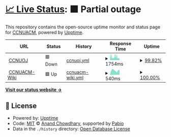# [📈 Live Status](https://wiki.ccnuacm.com/ccnuoj_status.github.io/): <!--live status--> **🟧 Partial outage**

This repository contains the open-source uptime monitor and status page for [CCNUACM](https://github.com/CCNU-ACM-Official), powered by [Upptime](https://github.com/upptime/upptime).

<!--start: status pages-->
<!-- This summary is generated by Upptime (https://github.com/upptime/upptime) -->
<!-- Do not edit this manually, your changes will be overwritten -->
<!-- prettier-ignore -->
| URL | Status | History | Response Time | Uptime |
| --- | ------ | ------- | ------------- | ------ |
| <img alt="" src="https://icons.duckduckgo.com/ip3/ac.ccnuacm.com.ico" height="13"> [CCNUOJ](https://ac.ccnuacm.com/) | 🟥 Down | [ccnuoj.yml](https://github.com/CCNU-ACM-Official/ccnuoj_status.github.io/commits/HEAD/history/ccnuoj.yml) | <details><summary><img alt="Response time graph" src="./graphs/ccnuoj/response-time-week.png" height="20"> 1754ms</summary><br><a href="https://CCNU-ACM-Official.github.io/ccnuoj_status.github.io/history/ccnuoj"><img alt="Response time 2088" src="https://img.shields.io/endpoint?url=https%3A%2F%2Fraw.githubusercontent.com%2FCCNU-ACM-Official%2Fccnuoj_status.github.io%2FHEAD%2Fapi%2Fccnuoj%2Fresponse-time.json"></a><br><a href="https://CCNU-ACM-Official.github.io/ccnuoj_status.github.io/history/ccnuoj"><img alt="24-hour response time 1568" src="https://img.shields.io/endpoint?url=https%3A%2F%2Fraw.githubusercontent.com%2FCCNU-ACM-Official%2Fccnuoj_status.github.io%2FHEAD%2Fapi%2Fccnuoj%2Fresponse-time-day.json"></a><br><a href="https://CCNU-ACM-Official.github.io/ccnuoj_status.github.io/history/ccnuoj"><img alt="7-day response time 1754" src="https://img.shields.io/endpoint?url=https%3A%2F%2Fraw.githubusercontent.com%2FCCNU-ACM-Official%2Fccnuoj_status.github.io%2FHEAD%2Fapi%2Fccnuoj%2Fresponse-time-week.json"></a><br><a href="https://CCNU-ACM-Official.github.io/ccnuoj_status.github.io/history/ccnuoj"><img alt="30-day response time 2291" src="https://img.shields.io/endpoint?url=https%3A%2F%2Fraw.githubusercontent.com%2FCCNU-ACM-Official%2Fccnuoj_status.github.io%2FHEAD%2Fapi%2Fccnuoj%2Fresponse-time-month.json"></a><br><a href="https://CCNU-ACM-Official.github.io/ccnuoj_status.github.io/history/ccnuoj"><img alt="1-year response time 2088" src="https://img.shields.io/endpoint?url=https%3A%2F%2Fraw.githubusercontent.com%2FCCNU-ACM-Official%2Fccnuoj_status.github.io%2FHEAD%2Fapi%2Fccnuoj%2Fresponse-time-year.json"></a></details> | <details><summary><a href="https://CCNU-ACM-Official.github.io/ccnuoj_status.github.io/history/ccnuoj">99.82%</a></summary><a href="https://CCNU-ACM-Official.github.io/ccnuoj_status.github.io/history/ccnuoj"><img alt="All-time uptime 95.67%" src="https://img.shields.io/endpoint?url=https%3A%2F%2Fraw.githubusercontent.com%2FCCNU-ACM-Official%2Fccnuoj_status.github.io%2FHEAD%2Fapi%2Fccnuoj%2Fuptime.json"></a><br><a href="https://CCNU-ACM-Official.github.io/ccnuoj_status.github.io/history/ccnuoj"><img alt="24-hour uptime 99.99%" src="https://img.shields.io/endpoint?url=https%3A%2F%2Fraw.githubusercontent.com%2FCCNU-ACM-Official%2Fccnuoj_status.github.io%2FHEAD%2Fapi%2Fccnuoj%2Fuptime-day.json"></a><br><a href="https://CCNU-ACM-Official.github.io/ccnuoj_status.github.io/history/ccnuoj"><img alt="7-day uptime 99.82%" src="https://img.shields.io/endpoint?url=https%3A%2F%2Fraw.githubusercontent.com%2FCCNU-ACM-Official%2Fccnuoj_status.github.io%2FHEAD%2Fapi%2Fccnuoj%2Fuptime-week.json"></a><br><a href="https://CCNU-ACM-Official.github.io/ccnuoj_status.github.io/history/ccnuoj"><img alt="30-day uptime 89.47%" src="https://img.shields.io/endpoint?url=https%3A%2F%2Fraw.githubusercontent.com%2FCCNU-ACM-Official%2Fccnuoj_status.github.io%2FHEAD%2Fapi%2Fccnuoj%2Fuptime-month.json"></a><br><a href="https://CCNU-ACM-Official.github.io/ccnuoj_status.github.io/history/ccnuoj"><img alt="1-year uptime 95.67%" src="https://img.shields.io/endpoint?url=https%3A%2F%2Fraw.githubusercontent.com%2FCCNU-ACM-Official%2Fccnuoj_status.github.io%2FHEAD%2Fapi%2Fccnuoj%2Fuptime-year.json"></a></details>
| <img alt="" src="https://icons.duckduckgo.com/ip3/wiki.ccnuacm.com.ico" height="13"> [CCNUACM-Wiki](https://wiki.ccnuacm.com/) | 🟩 Up | [ccnuacm-wiki.yml](https://github.com/CCNU-ACM-Official/ccnuoj_status.github.io/commits/HEAD/history/ccnuacm-wiki.yml) | <details><summary><img alt="Response time graph" src="./graphs/ccnuacm-wiki/response-time-week.png" height="20"> 540ms</summary><br><a href="https://CCNU-ACM-Official.github.io/ccnuoj_status.github.io/history/ccnuacm-wiki"><img alt="Response time 504" src="https://img.shields.io/endpoint?url=https%3A%2F%2Fraw.githubusercontent.com%2FCCNU-ACM-Official%2Fccnuoj_status.github.io%2FHEAD%2Fapi%2Fccnuacm-wiki%2Fresponse-time.json"></a><br><a href="https://CCNU-ACM-Official.github.io/ccnuoj_status.github.io/history/ccnuacm-wiki"><img alt="24-hour response time 625" src="https://img.shields.io/endpoint?url=https%3A%2F%2Fraw.githubusercontent.com%2FCCNU-ACM-Official%2Fccnuoj_status.github.io%2FHEAD%2Fapi%2Fccnuacm-wiki%2Fresponse-time-day.json"></a><br><a href="https://CCNU-ACM-Official.github.io/ccnuoj_status.github.io/history/ccnuacm-wiki"><img alt="7-day response time 540" src="https://img.shields.io/endpoint?url=https%3A%2F%2Fraw.githubusercontent.com%2FCCNU-ACM-Official%2Fccnuoj_status.github.io%2FHEAD%2Fapi%2Fccnuacm-wiki%2Fresponse-time-week.json"></a><br><a href="https://CCNU-ACM-Official.github.io/ccnuoj_status.github.io/history/ccnuacm-wiki"><img alt="30-day response time 549" src="https://img.shields.io/endpoint?url=https%3A%2F%2Fraw.githubusercontent.com%2FCCNU-ACM-Official%2Fccnuoj_status.github.io%2FHEAD%2Fapi%2Fccnuacm-wiki%2Fresponse-time-month.json"></a><br><a href="https://CCNU-ACM-Official.github.io/ccnuoj_status.github.io/history/ccnuacm-wiki"><img alt="1-year response time 504" src="https://img.shields.io/endpoint?url=https%3A%2F%2Fraw.githubusercontent.com%2FCCNU-ACM-Official%2Fccnuoj_status.github.io%2FHEAD%2Fapi%2Fccnuacm-wiki%2Fresponse-time-year.json"></a></details> | <details><summary><a href="https://CCNU-ACM-Official.github.io/ccnuoj_status.github.io/history/ccnuacm-wiki">100.00%</a></summary><a href="https://CCNU-ACM-Official.github.io/ccnuoj_status.github.io/history/ccnuacm-wiki"><img alt="All-time uptime 99.99%" src="https://img.shields.io/endpoint?url=https%3A%2F%2Fraw.githubusercontent.com%2FCCNU-ACM-Official%2Fccnuoj_status.github.io%2FHEAD%2Fapi%2Fccnuacm-wiki%2Fuptime.json"></a><br><a href="https://CCNU-ACM-Official.github.io/ccnuoj_status.github.io/history/ccnuacm-wiki"><img alt="24-hour uptime 100.00%" src="https://img.shields.io/endpoint?url=https%3A%2F%2Fraw.githubusercontent.com%2FCCNU-ACM-Official%2Fccnuoj_status.github.io%2FHEAD%2Fapi%2Fccnuacm-wiki%2Fuptime-day.json"></a><br><a href="https://CCNU-ACM-Official.github.io/ccnuoj_status.github.io/history/ccnuacm-wiki"><img alt="7-day uptime 100.00%" src="https://img.shields.io/endpoint?url=https%3A%2F%2Fraw.githubusercontent.com%2FCCNU-ACM-Official%2Fccnuoj_status.github.io%2FHEAD%2Fapi%2Fccnuacm-wiki%2Fuptime-week.json"></a><br><a href="https://CCNU-ACM-Official.github.io/ccnuoj_status.github.io/history/ccnuacm-wiki"><img alt="30-day uptime 100.00%" src="https://img.shields.io/endpoint?url=https%3A%2F%2Fraw.githubusercontent.com%2FCCNU-ACM-Official%2Fccnuoj_status.github.io%2FHEAD%2Fapi%2Fccnuacm-wiki%2Fuptime-month.json"></a><br><a href="https://CCNU-ACM-Official.github.io/ccnuoj_status.github.io/history/ccnuacm-wiki"><img alt="1-year uptime 99.99%" src="https://img.shields.io/endpoint?url=https%3A%2F%2Fraw.githubusercontent.com%2FCCNU-ACM-Official%2Fccnuoj_status.github.io%2FHEAD%2Fapi%2Fccnuacm-wiki%2Fuptime-year.json"></a></details>

<!--end: status pages-->

[**Visit our status website →**](https://wiki.ccnuacm.com/ccnuoj_status.github.io/)

## 📄 License

- Powered by: [Upptime](https://github.com/upptime/upptime)
- Code: [MIT](./LICENSE) © [Anand Chowdhary](https://anandchowdhary.com), supported by [Pabio](https://pabio.com)
- Data in the `./history` directory: [Open Database License](https://opendatacommons.org/licenses/odbl/1-0/)
